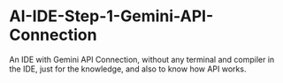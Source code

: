 # AI-IDE-Step-1-Gemini-API-Connection
An IDE with Gemini API Connection, without any terminal and compiler in the IDE, just for the knowledge, and also to know how API works.
